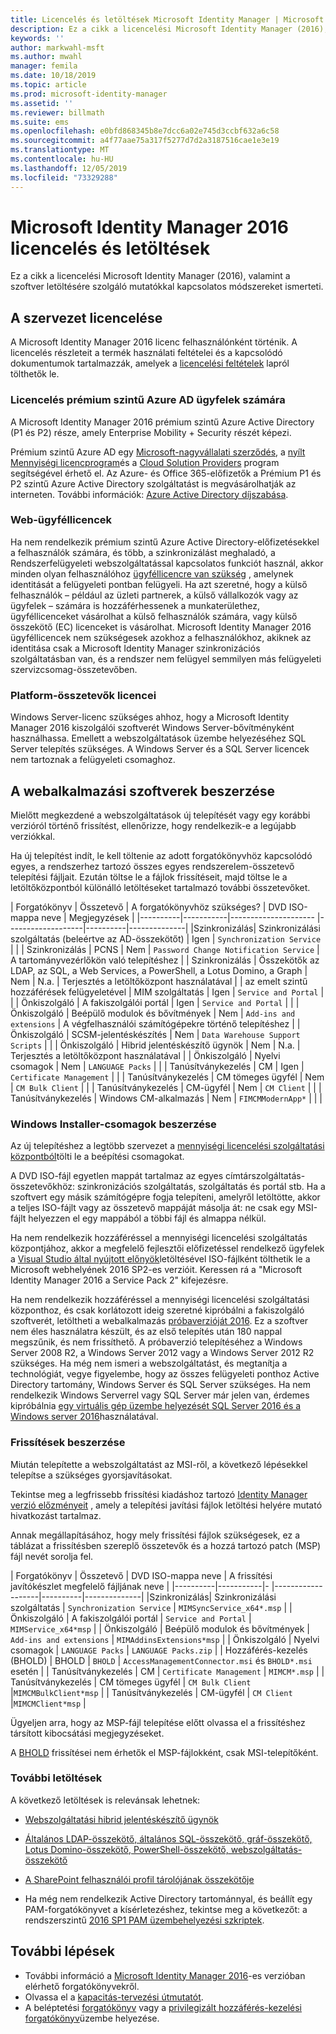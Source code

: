 ```yaml
---
title: Licencelés és letöltések Microsoft Identity Manager | Microsoft Docs
description: Ez a cikk a licencelési Microsoft Identity Manager (2016), valamint a szoftver letöltésére szolgáló mutatókkal kapcsolatos módszereket ismerteti.
keywords: ''
author: markwahl-msft
ms.author: mwahl
manager: femila
ms.date: 10/18/2019
ms.topic: article
ms.prod: microsoft-identity-manager
ms.assetid: ''
ms.reviewer: billmath
ms.suite: ems
ms.openlocfilehash: e0bfd868345b8e7dcc6a02e745d3ccbf632a6c58
ms.sourcegitcommit: a4f77aae75a317f5277d7d2a3187516cae1e3e19
ms.translationtype: MT
ms.contentlocale: hu-HU
ms.lasthandoff: 12/05/2019
ms.locfileid: "73329288"
---
```

# <a name="microsoft-identity-manager-2016-licensing-and-downloads"></a>Microsoft Identity Manager 2016 licencelés és letöltések

Ez a cikk a licencelési Microsoft Identity Manager (2016), valamint a szoftver letöltésére szolgáló mutatókkal kapcsolatos módszereket ismerteti.

## <a name="licensing-mim-for-your-organization"></a>A szervezet licencelése

A Microsoft Identity Manager 2016 licenc felhasználónként történik.  A licencelés részleteit a termék használati feltételei és a kapcsolódó dokumentumok tartalmazzák, amelyek a [licencelési feltételek](https://www.microsoft.com/licensing/product-licensing/products.aspx) lapról tölthetők le.

### <a name="licensing-for-azure-ad-premium-customers"></a>Licencelés prémium szintű Azure AD ügyfelek számára

A Microsoft Identity Manager 2016 prémium szintű Azure Active Directory (P1 és P2) része, amely Enterprise Mobility + Security részét képezi.

Prémium szintű Azure AD egy [Microsoft-nagyvállalati szerződés](https://www.microsoft.com/licensing/licensing-programs/enterprise.aspx), a [nyílt Mennyiségi licencprogram](https://www.microsoft.com/licensing/licensing-programs/open-license.aspx)és a [Cloud Solution Providers](https://go.microsoft.com/fwlink/?LinkId=614968&clcid=0x409) program segítségével érhető el. Az Azure- és Office 365-előfizetők a Prémium P1 és P2 szintű Azure Active Directory szolgáltatást is megvásárolhatják az interneten.  További információk: [Azure Active Directory díjszabása](https://azure.microsoft.com/pricing/details/active-directory/).

### <a name="mim-cals"></a>Web-ügyféllicencek

Ha nem rendelkezik prémium szintű Azure Active Directory-előfizetésekkel a felhasználók számára, és több, a szinkronizálást meghaladó, a Rendszerfelügyeleti webszolgáltatással kapcsolatos funkciót használ, akkor minden olyan felhasználóhoz [ügyféllicencre van szükség](https://www.microsoft.com/licensing/product-licensing/client-access-license.aspx) , amelynek identitását a felügyeleti pontban felügyeli. Ha azt szeretné, hogy a külső felhasználók – például az üzleti partnerek, a külső vállalkozók vagy az ügyfelek – számára is hozzáférhessenek a munkaterülethez, ügyféllicenceket vásárolhat a külső felhasználók számára, vagy külső összekötő (EC) licenceket is vásárolhat. Microsoft Identity Manager 2016 ügyféllicencek nem szükségesek azokhoz a felhasználókhoz, akiknek az identitása csak a Microsoft Identity Manager szinkronizációs szolgáltatásban van, és a rendszer nem felügyel semmilyen más felügyeleti szervizcsomag-összetevőben.

### <a name="licenses-for-platform-components"></a>Platform-összetevők licencei

Windows Server-licenc szükséges ahhoz, hogy a Microsoft Identity Manager 2016 kiszolgálói szoftverét Windows Server-bővítményként használhassa. Emellett a webszolgáltatások üzembe helyezéséhez SQL Server telepítés szükséges.  A Windows Server és a SQL Server licencek nem tartoznak a felügyeleti csomaghoz.

## <a name="obtaining-mim-software"></a>A webalkalmazási szoftverek beszerzése

Mielőtt megkezdené a webszolgáltatások új telepítését vagy egy korábbi verzióról történő frissítést, ellenőrizze, hogy rendelkezik-e a legújabb verziókkal.

Ha új telepítést indít, le kell töltenie az adott forgatókönyvhöz kapcsolódó egyes, a rendszerhez tartozó összes egyes rendszerelem-összetevő telepítési fájljait. Ezután töltse le a fájlok frissítéseit, majd töltse le a letöltőközpontból különálló letöltéseket tartalmazó további összetevőket.


| Forgatókönyv | Összetevő | A forgatókönyvhöz szükséges? | DVD ISO-mappa neve | Megjegyzések |
|----------|-----------|---------------------   |-------------------|----------|--------------|
|Szinkronizálás| Szinkronizálási szolgáltatás (beleértve az AD-összekötőt) | Igen | `Synchronization Service` | |
| Szinkronizálás | PCNS | Nem | `Password Change Notification Service` |  A tartományvezérlőkön való telepítéshez |
| Szinkronizálás | Összekötők az LDAP, az SQL, a Web Services, a PowerShell, a Lotus Domino, a Graph | Nem | N.a. | Terjesztés a letöltőközpont használatával |
| az emelt szintű hozzáférések felügyeletével | MIM szolgáltatás | Igen | `Service and Portal` | |
| Önkiszolgáló | A fakiszolgálói portál | Igen | `Service and Portal` | |
| Önkiszolgáló | Beépülő modulok és bővítmények | Nem | `Add-ins and extensions` | A végfelhasználói számítógépekre történő telepítéshez |
| Önkiszolgáló | SCSM-jelentéskészítés | Nem | `Data Warehouse Support Scripts` | |
| Önkiszolgáló | Hibrid jelentéskészítő ügynök | Nem | N.a. | Terjesztés a letöltőközpont használatával |
| Önkiszolgáló | Nyelvi csomagok | Nem | `LANGUAGE Packs` | |
| Tanúsítványkezelés | CM | Igen | `Certificate Management` | |
| Tanúsítványkezelés | CM tömeges ügyfél | Nem | `CM Bulk Client` | |
| Tanúsítványkezelés | CM-ügyfél | Nem | `CM Client`  | |
| Tanúsítványkezelés | Windows CM-alkalmazás | Nem | `FIMCMModernApp*` | | |

### <a name="obtaining-windows-installer-packages"></a>Windows Installer-csomagok beszerzése

Az új telepítéshez a legtöbb szervezet a [mennyiségi licencelési szolgáltatási központból](https://www.microsoft.com/licensing/servicecenter/default.aspx)tölti le a beépítési csomagokat. 


A DVD ISO-fájl egyetlen mappát tartalmaz az egyes címtárszolgáltatás-összetevőkhöz: szinkronizációs szolgáltatás, szolgáltatás és portál stb. Ha a szoftvert egy másik számítógépre fogja telepíteni, amelyről letöltötte, akkor a teljes ISO-fájlt vagy az összetevő mappáját másolja át: ne csak egy MSI-fájlt helyezzen el egy mappából a többi fájl és almappa nélkül.

Ha nem rendelkezik hozzáféréssel a mennyiségi licencelési szolgáltatás központjához, akkor a megfelelő fejlesztői előfizetéssel rendelkező ügyfelek a [Visual Studio által nyújtott előnyök](https://my.visualstudio.com/Downloads?q=Microsoft%20Identity%20Manager%202016%20with%20Service%20Pack%202&pgroup=)letöltésével ISO-fájlként tölthetik le a Microsoft webhelyének 2016 SP2-es verzióit.  Keressen rá a "Microsoft Identity Manager 2016 a Service Pack 2" kifejezésre.  

Ha nem rendelkezik hozzáféréssel a mennyiségi licencelési szolgáltatási központhoz, és csak korlátozott ideig szeretné kipróbálni a fakiszolgáló szoftverét, letöltheti a webalkalmazás [próbaverzióját 2016](https://www.microsoft.com/en-us/download/details.aspx?id=48244). Ez a szoftver nem éles használatra készült, és az első telepítés után 180 nappal megszűnik, és nem frissíthető. A próbaverzió telepítéséhez a Windows Server 2008 R2, a Windows Server 2012 vagy a Windows Server 2012 R2 szükséges.  Ha még nem ismeri a webszolgáltatást, és megtanítja a technológiát, vegye figyelembe, hogy az összes felügyeleti ponthoz Active Directory tartomány, Windows Server és SQL Server szükséges. Ha nem rendelkezik Windows Serverrel vagy SQL Server már jelen van, érdemes kipróbálnia [egy virtuális gép üzembe helyezését SQL Server 2016 és a Windows server 2016](https://azure.microsoft.com/blog/azure-images-sql-server-2016-on-windows-server-2016/)használatával.

### <a name="obtaining-updates"></a>Frissítések beszerzése

Miután telepítette a webszolgáltatást az MSI-ről, a következő lépésekkel telepítse a szükséges gyorsjavításokat.

Tekintse meg a legfrissebb frissítési kiadáshoz tartozó [Identity Manager verzió előzményeit](./reference/version-history.md) , amely a telepítési javítási fájlok letöltési helyére mutató hivatkozást tartalmaz.

Annak megállapításához, hogy mely frissítési fájlok szükségesek, ez a táblázat a frissítésben szereplő összetevők és a hozzá tartozó patch (MSP) fájl nevét sorolja fel.

| Forgatókönyv | Összetevő | DVD ISO-mappa neve | A frissítési javítókészlet megfelelő fájljának neve |
|----------|-----------|-   |-------------------|----------|--------------|
|Szinkronizálás| Szinkronizálási szolgáltatás | `Synchronization Service` | `MIMSyncService_x64*.msp` |
| Önkiszolgáló | A fakiszolgálói portál | `Service and Portal` | `MIMService_x64*msp` |
| Önkiszolgáló | Beépülő modulok és bővítmények | `Add-ins and extensions` | `MIMAddinsExtensions*msp` |
| Önkiszolgáló | Nyelvi csomagok | `LANGUAGE Packs` | `LANGUAGE Packs.zip` |
| Hozzáférés-kezelés (BHOLD) | BHOLD | `BHOLD` | `AccessManagementConnector.msi` és `BHOLD*.msi` esetén |
| Tanúsítványkezelés | CM |  `Certificate Management` | `MIMCM*.msp` |
| Tanúsítványkezelés | CM tömeges ügyfél |  `CM Bulk Client` |`MIMCMBulkClient*msp` |
| Tanúsítványkezelés | CM-ügyfél | `CM Client` |`MIMCMClient*msp` |

Ügyeljen arra, hogy az MSP-fájl telepítése előtt olvassa el a frissítéshez társított kibocsátási megjegyzéseket.

A [BHOLD](https://www.microsoft.com/download/details.aspx?id=55950) frissítései nem érhetők el MSP-fájlokként, csak MSI-telepítőként.

### <a name="additional-downloads"></a>További letöltések

A következő letöltések is relevánsak lehetnek:

- [Webszolgáltatási hibrid jelentéskészítő ügynök](https://www.microsoft.com/download/details.aspx?id=55112)

- [Általános LDAP-összekötő, általános SQL-összekötő, gráf-összekötő, Lotus Domino-összekötő, PowerShell-összekötő, webszolgáltatás-összekötő](http://go.microsoft.com/fwlink/?LinkId=717495)

- [A SharePoint felhasználói profil tárolójának összekötője](https://www.microsoft.com/download/details.aspx?id=41164)

- Ha még nem rendelkezik Active Directory tartománnyal, és beállít egy PAM-forgatókönyvet a kísérletezéshez, tekintse meg a következőt: a rendszerszintű [2016 SP1 PAM üzembehelyezési szkriptek](sp1-deployment-scripts.md).

## <a name="next-steps"></a>További lépések

- További információ a [Microsoft Identity Manager 2016](microsoft-identity-manager-2016.md)-es verzióban elérhető forgatókönyvekről.
- Olvassa el a [kapacitás-tervezési útmutatót](capacity-planning-guide.md).
- A beléptetési [forgatókönyv](microsoft-identity-manager-deploy.md) vagy a [privilegizált hozzáférés-kezelési forgatókönyv](./pam/privileged-identity-management-for-active-directory-domain-services.md)üzembe helyezése.

